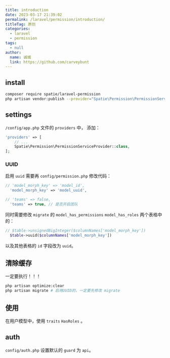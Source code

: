 ```yaml
---
title: introduction
date: 2023-03-17 21:39:02
permalink: /laravel/permission/introduction/
titleTag: 原创
categories: 
  - laravel
  - permission
tags: 
  - null
author: 
  name: 诚城
  link: https://github.com/carveybunt
---
```


## install

```sh
composer require spatie/laravel-permission
php artisan vendor:publish --provider="Spatie\Permission\PermissionServiceProvider"
```

## settings

`/config/app.php` 文件的 `providers` 中， 添加：

```php
'providers' => [
    // ...
    Spatie\Permission\PermissionServiceProvider::class,
];
```

### UUID

启用 `uuid` 需要再 `config/permission.php` 修改代码：

```php
// 'model_morph_key' => 'model_id',
  'model_morph_key' => 'model_uuid',

// 'teams' => false,
  'teams' => true, // 是否开启团队
```

同时需要修改 `migrate` 的 `model_has_permissions` `model_has_roles` 两个表格中的：

```php
// $table->unsignedBigInteger($columnNames['model_morph_key'])
  $table->uuid($columnNames['model_morph_key'])
```

以及其他表格的 `id` 字段改为 `uuid`。

## 清除缓存

一定要执行！！！

```sh
php artisan optimize:clear
php artisan migrate # 启用UUID的，一定要先修改 migrate
```

## 使用

在用户模型中，使用 `traits` `HasRoles` 。

## auth

`config/auth.php` 设置默认的 `guard` 为 `api`。
